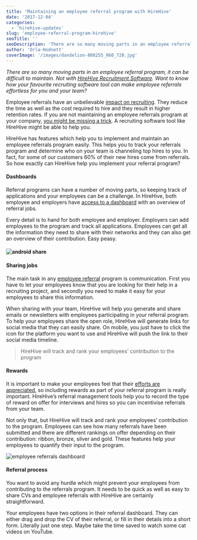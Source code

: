 ```yaml
---
title: 'Maintaining an employee referral program with HireHive'
date: '2017-12-04'
categories:
  - 'hirehive-updates'
slug: 'employee-referral-program-hirehive'
seoTitle: ''
seoDescription: 'There are so many moving parts in an employee referral program, it can be difficult to maintain. Want to know how HireHive can make referrals effortless?'
author: 'Orla-Hodnett'
coverImage: '/images/dandelion-808255_960_720.jpg'
---
```


_There are so many moving parts in an employee referral program, it can be difficult to maintain. Not with [HireHive Recruitment Software](https://hirehive.com/). Want to know how your favourite recruiting software tool can make employee referrals effortless for you and your team?_

Employee referrals have an unbelievable [impact on recruiting](https://www.ere.net/10-compelling-numbers-that-reveal-the-power-of-employee-referrals/). They reduce the time as well as the cost required to hire and they result in higher retention rates. If you are not maintaining an employee referrals program at your company, [you might be missing a trick](https://hirehive.com/how-existing-employees-can-help-you-hire/). A recruiting software tool like HireHive might be able to help you.

HireHive has features which help you to implement and maintain an employee referrals program easily. This helps you to track your referrals program and determine who on your team is channeling top hires to you. In fact, for some of our customers 60% of their new hires come from referrals. So how exactly can HireHive help you implement your referral program?

#### **Dashboards**

Referral programs can have a number of moving parts, so keeping track of applications and your employees can be a challenge. In HireHive, both employee and employers have [access to a dashboard](https://hirehive.com/recruiting-features/employee-referral-tracking/) with an overview of referral jobs.

Every detail is to hand for both employee and employer. Employers can add employees to the program and track all applications. Employees can get all the information they need to share with their networks and they can also get an overview of their contribution. Easy peasy.

#### **![android share](/images/screenshot_2017-11-23-12-29-58-064_android-e1511451542474.png)**

#### Sharing jobs

The main task in any [employee referral](https://hirehive.com/recruiting-features/boost-track-employee-referrals/) program is communication. First you have to let your employees know that you are looking for their help in a recruiting project, and secondly you need to make it easy for your employees to share this information.

When sharing with your team, HireHive will help you generate and share emails or newsletters with employees participating in your referral program. To help your employees share the open role, HireHive will generate links for social media that they can easily share. On mobile, you just have to click the icon for the platform you want to use and HireHive will push the link to their social media timeline.

> HireHive will track and rank your employees’ contribution to the program

#### **Rewards**

It is important to make your employees feel that their [efforts are appreciated](https://hirehive.com/making-employee-networks-recruiting/), so including rewards as part of your referral program is really important. HireHive’s referral management tools help you to record the type of reward on offer for interviews and hires so you can incentivise referrals from your team.

Not only that, but HireHive will track and rank your employees’ contribution to the program. Employees can see how many referrals have been submitted and there are different rankings on offer depending on their contribution: ribbon, bronze, silver and gold. These features help your employees to quantify their input to the program.

![employee referrals dashboard](/images/employee-referrals-dashboard-e1511265284425.jpg)

#### **Referral process**

You want to avoid any hurdle which might prevent your employees from contributing to the referrals program. It needs to be quick as well as easy to share CVs and employee referrals with HireHive are certainly straightforward.

Your employees have two options in their referral dashboard. They can either drag and drop the CV of their referral, or fill in their details into a short form. Literally just one step. Maybe take the time saved to watch some cat videos on YouTube.
